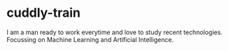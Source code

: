 # cuddly-train
I am a man ready to work everytime and love to study recent technologies.
Focussing on Machine Learning and Artificial Intelligence.
